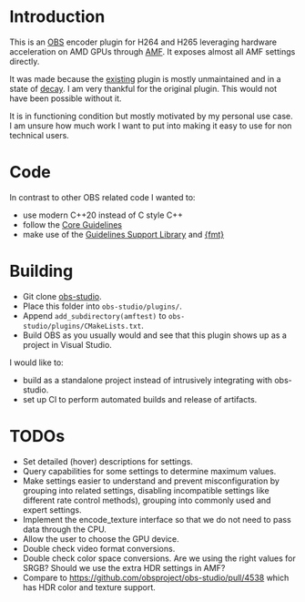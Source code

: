 # Introduction

This is an [OBS](https://obsproject.com/) encoder plugin for H264 and H265 leveraging hardware acceleration on AMD GPUs through [AMF](https://github.com/GPUOpen-LibrariesAndSDKs/AMF). It exposes almost all AMF settings directly.

It was made because the [existing](https://github.com/obsproject/obs-amd-encoder) plugin is mostly unmaintained and in a state of [decay](https://github.com/obsproject/obs-amd-encoder/issues/400). I am very thankful for the original plugin. This would not have been possible without it.

It is in functioning condition but mostly motivated by my personal use case. I am unsure how much work I want to put into making it easy to use for non technical users.

# Code

In contrast to other OBS related code I wanted to:
- use modern C++20 instead of C style C++
- follow the [Core Guidelines](https://isocpp.github.io/CppCoreGuidelines/CppCoreGuidelines)
- make use of the [Guidelines Support Library](https://github.com/microsoft/GSL) and [{fmt}](https://fmt.dev/latest/index.html)

# Building

- Git clone [obs-studio](https://github.com/obsproject/obs-studio).
- Place this folder into `obs-studio/plugins/`.
- Append `add_subdirectory(amftest)` to `obs-studio/plugins/CMakeLists.txt`.
- Build OBS as you usually would and see that this plugin shows up as a project in Visual Studio.

I would like to:
- build as a standalone project instead of intrusively integrating with obs-studio.
- set up CI to perform automated builds and release of artifacts.

# TODOs

- Set detailed (hover) descriptions for settings.
- Query capabilities for some settings to determine maximum values.
- Make settings easier to understand and prevent misconfiguration by grouping into related settings, disabling incompatible settings like different rate control methods), grouping into commonly used and expert settings.
- Implement the encode_texture interface so that we do not need to pass data through the CPU.
- Allow the user to choose the GPU device.
- Double check video format conversions.
- Double check color space conversions. Are we using the right values for SRGB? Should we use the extra HDR settings in AMF?
- Compare to https://github.com/obsproject/obs-studio/pull/4538 which has HDR color and texture support.

